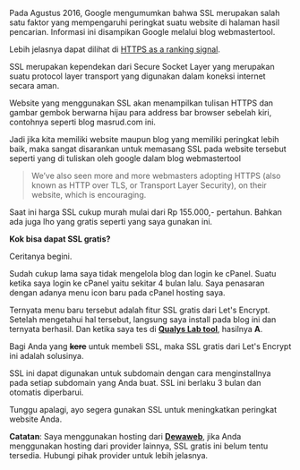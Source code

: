 <!--t SSL Gratis dari Let’s Encrypt t-->
<!--d SSL gratis dari Lets&#039;s Encrypt untuk mengamankan website maupun blog. d-->
<!--tag https,ssl,htmly,cpanel,terminal,linux,hosting tag-->
<!--image https://masrud.com/themes/masrud/img/img.png image-->

Pada Agustus 2016, Google mengumumkan bahwa SSL merupakan salah satu faktor yang mempengaruhi peringkat suatu website di halaman hasil pencarian. Informasi ini disampikan Google melalui blog webmastertool. 

Lebih jelasnya dapat dilihat di [HTTPS as a ranking signal][1].

SSL merupakan kependekan dari Secure Socket Layer yang merupakan suatu protocol layer transport yang digunakan dalam koneksi internet secara aman. 

Website yang menggunakan SSL akan menampilkan tulisan HTTPS dan gambar gembok berwarna hijau para address bar browser sebelah kiri, contohnya seperti blog masrud.com ini.

Jadi jika kita memiliki website maupun blog yang memiliki peringkat lebih baik, maka sangat disarankan untuk memasang SSL pada website tersebut seperti yang di tuliskan oleh google dalam blog webmastertool

>We’ve also seen more and more webmasters adopting HTTPS (also known as HTTP over TLS, or Transport Layer Security), on their website, which is encouraging.

Saat ini harga SSL cukup murah mulai dari Rp 155.000,- pertahun. Bahkan ada juga lho yang gratis seperti yang saya gunakan ini.

**Kok bisa dapat SSL gratis?** 

Ceritanya begini.

Sudah cukup lama saya tidak mengelola blog dan login ke cPanel. Suatu ketika saya login ke cPanel yaitu sekitar 4 bulan lalu. Saya penasaran dengan adanya menu icon baru pada cPanel hosting saya.

<amp-img src="https://masrud.com/content/images/20161008122428-lets%20encrypt%20ssl.png"
     width="821"
     height="581"
     layout="responsive"
     alt="SSL Gratis dari Let’s Encrypt"></amp-img>

Ternyata menu baru tersebut adalah fitur SSL gratis dari Let's Encrypt. Setelah mengetahui hal tersebut, langsung saya install pada blog ini dan ternyata berhasil. Dan ketika saya tes di **[Qualys Lab tool][2]**, hasilnya **A**.

<amp-img src="https://masrud.com/content/images/20161008123143-hasil%20tes.png"
     width="1325"
     height="743"
     layout="responsive"
     alt="SSL Gratis dari Let’s Encrypt"></amp-img>

Bagi Anda yang <strike>**kere**</strike> untuk membeli SSL, maka SSL gratis dari Let's Encrypt ini adalah solusinya.

SSL ini dapat digunakan untuk subdomain dengan cara menginstallnya pada setiap subdomain yang Anda buat. SSL ini berlaku 3 bulan dan otomatis diperbarui.

Tunggu apalagi, ayo segera gunakan SSL untuk meningkatkan peringkat website Anda.

<div class="notif"><b>Catatan</b>: Saya menggunakan hosting dari <b><a  href="https://goo.gl/mLKTZV" target="_blank">Dewaweb</a></b>, jika Anda menggunakan hosting dari provider lainnya, SSL gratis ini belum tentu tersedia. Hubungi pihak provider untuk lebih jelasnya.</div>


  [1]: https://webmasters.googleblog.com/2014/08/https-as-ranking-signal.html
  [2]: https://www.ssllabs.com/ssltest/analyze.html?viaform=on&d=https://masrud.com